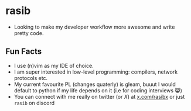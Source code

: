 
# rasib
- Looking to make my developer workflow more awesome and write pretty code.

## Fun Facts
- I use (n)vim as my IDE of choice.
- I am super interested in low-level programming: compilers, network protocols etc.
- My current favourite PL (changes quaterly) is gleam, buuut I would default to python if my life depends on it (i.e for coding interviews 😸)
- You can connect with me really on twitter (or _X_) at  [x.com/rasibx](https://x.com/rasibx) or just `rasib` on discord
